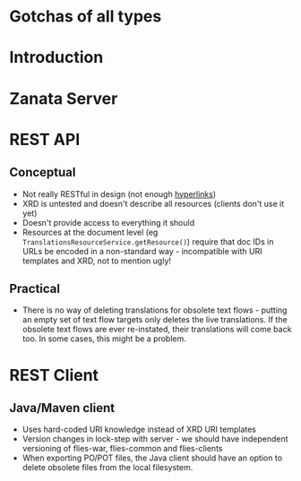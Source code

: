 # Gotchas of all types

# Introduction

# Zanata Server

# REST API

## Conceptual

- Not really RESTful in design (not enough [hyperlinks](http://en.wikipedia.org/wiki/HATEOAS))
- XRD is untested and doesn't describe all resources (clients don't use it yet)
- Doesn't provide access to everything it should
- Resources at the document level (eg `TranslationsResourceService.getResource()`) require that doc IDs in URLs be encoded in a non-standard way - incompatible with URI templates and XRD, not to mention ugly!

## Practical

- There is no way of deleting translations for obsolete text flows - putting an empty set of text flow targets only deletes the live translations.  If the obsolete text flows are ever re-instated, their translations will come back too.  In some cases, this might be a problem.

# REST Client

## Java/Maven client

- Uses hard-coded URI knowledge instead of XRD URI templates
- Version changes in lock-step with server - we should have independent versioning of flies-war, flies-common and flies-clients
- When exporting PO/POT files, the Java client should have an option to delete obsolete files from the local filesystem.